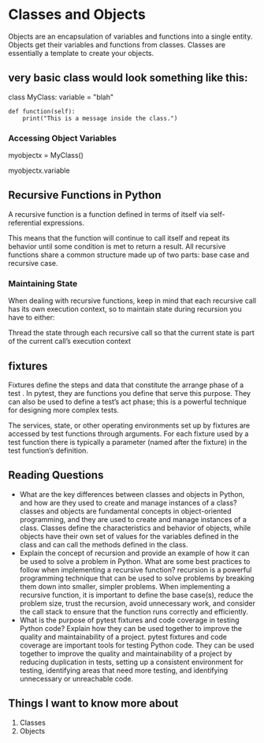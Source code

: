 # Classes and Objects
Objects are an encapsulation of variables and functions into a single entity. Objects get their variables and functions from classes. 
Classes are essentially a template to create your objects.

## very basic class would look something like this:
class MyClass:
    variable = "blah"

    def function(self):
        print("This is a message inside the class.")
### Accessing Object Variables
myobjectx = MyClass()

myobjectx.variable

## Recursive Functions in Python
 A recursive function is a function defined in terms of itself via self-referential expressions.

This means that the function will continue to call itself and repeat its behavior until some condition is met to return a result. All recursive functions share a common structure made up of two parts: base case and recursive case.

### Maintaining State
When dealing with recursive functions, keep in mind that each recursive call has its own execution context, so to maintain state during recursion you have to either:

Thread the state through each recursive call so that the current state is part of the current call’s execution context

## fixtures 


Fixtures define the steps and data that constitute the arrange phase of a test . In pytest, they are functions you define that serve this purpose. They can also be used to define a test’s act phase; this is a powerful technique for designing more complex tests.

The services, state, or other operating environments set up by fixtures are accessed by test functions through arguments. For each fixture used by a test function there is typically a parameter (named after the fixture) in the test function’s definition.

## Reading Questions 
* What are the key differences between classes and objects in Python, and how are they used to create and manage instances of a class?
 classes and objects are fundamental concepts in object-oriented programming, and they are used to create and manage instances of a class. Classes define the characteristics and behavior of objects, while objects have their own set of values for the variables defined in the class and can call the methods defined in the class.
* Explain the concept of recursion and provide an example of how it can be used to solve a problem in Python. What are some best practices to follow when implementing a recursive function?
recursion is a powerful programming technique that can be used to solve problems by breaking them down into smaller, simpler problems. When implementing a recursive function, it is important to define the base case(s), reduce the problem size, trust the recursion, avoid unnecessary work, and consider the call stack to ensure that the function runs correctly and efficiently.
* What is the purpose of pytest fixtures and code coverage in testing Python code? Explain how they can be used together to improve the quality and maintainability of a project. 
 pytest fixtures and code coverage are important tools for testing Python code. They can be used together to improve the quality and maintainability of a project by reducing duplication in tests, setting up a consistent environment for testing, identifying areas that need more testing, and identifying unnecessary or unreachable code.
 ## Things I want to know more about
 1. Classes 
 2. Objects

